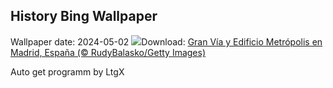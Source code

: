 ## History Bing Wallpaper
Wallpaper date: 2024-05-02
![](https://www.bing.com/th?id=OHR.MadridOpen_ES-ES2650206128_UHD.jpg&w=1000)Download: [Gran Vía y Edificio Metrópolis en Madrid, España (© RudyBalasko/Getty Images)](https://www.bing.com/th?id=OHR.MadridOpen_ES-ES2650206128_UHD.jpg)

Auto get programm by LtgX
